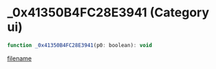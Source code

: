 # _0x41350B4FC28E3941 (Category ui)

```js
function _0x41350B4FC28E3941(p0: boolean): void
```

[filename](_0x41350B4FC28E3941_m.md ':include')